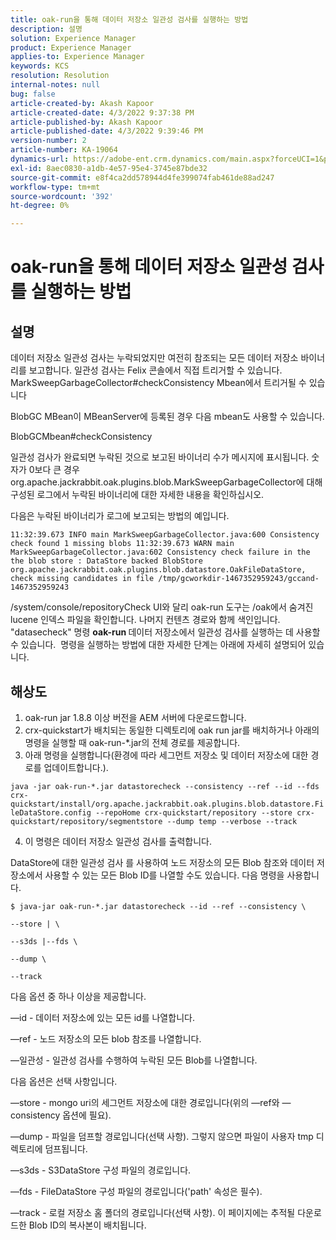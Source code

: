 ```yaml
---
title: oak-run을 통해 데이터 저장소 일관성 검사를 실행하는 방법
description: 설명
solution: Experience Manager
product: Experience Manager
applies-to: Experience Manager
keywords: KCS
resolution: Resolution
internal-notes: null
bug: false
article-created-by: Akash Kapoor
article-created-date: 4/3/2022 9:37:38 PM
article-published-by: Akash Kapoor
article-published-date: 4/3/2022 9:39:46 PM
version-number: 2
article-number: KA-19064
dynamics-url: https://adobe-ent.crm.dynamics.com/main.aspx?forceUCI=1&pagetype=entityrecord&etn=knowledgearticle&id=68a58547-96b3-ec11-983f-000d3a5d09d6
exl-id: 8aec0830-a1db-4e57-95e4-3745e87bde32
source-git-commit: e8f4ca2dd578944d4fe399074fab461de88ad247
workflow-type: tm+mt
source-wordcount: '392'
ht-degree: 0%

---
```


# oak-run을 통해 데이터 저장소 일관성 검사를 실행하는 방법

## 설명

데이터 저장소 일관성 검사는 누락되었지만 여전히 참조되는 모든 데이터 저장소 바이너리를 보고합니다. 일관성 검사는 Felix 콘솔에서 직접 트리거할 수 있습니다.<br>
MarkSweepGarbageCollector#checkConsistency Mbean에서 트리거될 수 있습니다

BlobGC MBean이 MBeanServer에 등록된 경우 다음 mbean도 사용할 수 있습니다.

BlobGCMbean#checkConsistency

일관성 검사가 완료되면 누락된 것으로 보고된 바이너리 수가 메시지에 표시됩니다. 숫자가 0보다 큰 경우 org.apache.jackrabbit.oak.plugins.blob.MarkSweepGarbageCollector에 대해 구성된 로그에서 누락된 바이너리에 대한 자세한 내용을 확인하십시오.

다음은 누락된 바이너리가 로그에 보고되는 방법의 예입니다.

`11:32:39.673 INFO main MarkSweepGarbageCollector.java:600 Consistency check found 1 missing blobs 11:32:39.673 WARN main MarkSweepGarbageCollector.java:602 Consistency check failure in the the blob store : DataStore backed BlobStore org.apache.jackrabbit.oak.plugins.blob.datastore.OakFileDataStore, check missing candidates in file /tmp/gcworkdir-1467352959243/gccand-1467352959243`

/system/console/repositoryCheck UI와 달리 oak-run 도구는 /oak에서 숨겨진 lucene 인덱스 파일을 확인합니다. 나머지 컨텐츠 경로와 함께 색인입니다. &quot;datasecheck&quot; 명령 <b>oak-run </b>데이터 저장소에서 일관성 검사를 실행하는 데 사용할 수 있습니다.  명령을 실행하는 방법에 대한 자세한 단계는 아래에 자세히 설명되어 있습니다.




## 해상도


1. oak-run jar 1.8.8 이상 버전을 AEM 서버에 다운로드합니다.
2. crx-quickstart가 배치되는 동일한 디렉토리에 oak run jar를 배치하거나 아래의 명령을 실행할 때 oak-run-\*.jar의 전체 경로를 제공합니다.
3. 아래 명령을 실행합니다(환경에 따라 세그먼트 저장소 및 데이터 저장소에 대한 경로를 업데이트합니다.).


`java -jar oak-run-*.jar datastorecheck --consistency --ref --id --fds crx-quickstart/install/org.apache.jackrabbit.oak.plugins.blob.datastore.FileDataStore.config --repoHome crx-quickstart/repository --store crx-quickstart/repository/segmentstore --dump temp --verbose --track`

4. 이 명령은 데이터 저장소 일관성 검사를 출력합니다.

DataStore에 대한 일관성 검사 를 사용하여 노드 저장소의 모든 Blob 참조와 데이터 저장소에서 사용할 수 있는 모든 Blob ID를 나열할 수도 있습니다. 다음 명령을 사용합니다.

`$ java-jar oak-run-*.jar datastorecheck --id --ref --consistency \`

`--store | \`

`--s3ds |--fds \`

`--dump \`

`--track`



다음 옵션 중 하나 이상을 제공합니다.

—id - 데이터 저장소에 있는 모든 id를 나열합니다.

—ref - 노드 저장소의 모든 blob 참조를 나열합니다.

—일관성 - 일관성 검사를 수행하여 누락된 모든 Blob를 나열합니다.



다음 옵션은 선택 사항입니다.

—store - mongo uri의 세그먼트 저장소에 대한 경로입니다(위의 —ref와 —consistency 옵션에 필요).

—dump - 파일을 덤프할 경로입니다(선택 사항). 그렇지 않으면 파일이 사용자 tmp 디렉토리에 덤프됩니다.

—s3ds - S3DataStore 구성 파일의 경로입니다.

—fds - FileDataStore 구성 파일의 경로입니다(&#39;path&#39; 속성은 필수).

—track - 로컬 저장소 홈 폴더의 경로입니다(선택 사항). 이 페이지에는 추적될 다운로드한 Blob ID의 복사본이 배치됩니다.
